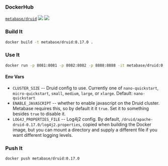 ### DockerHub
[`metabase/druid`](https://hub.docker.com/repository/docker/metabase/druid)
[![](https://images.microbadger.com/badges/version/metabase/druid.svg)](https://microbadger.com/images/metabase/druid)
[![](https://images.microbadger.com/badges/image/metabase/druid.svg)](https://microbadger.com/images/metabase/druid)

### Build It

```bash
docker build -t metabase/druid:0.17.0 .
```

### Use It

```bash
docker run -p 8081:8081 -p 8082:8082 -p 8888:8888 -it metabase/druid:0.17.0
```

#### Env Vars

*  `CLUSTER_SIZE` -- Druid config to use. Currently one of `nano-quickstart`, `micro-quickstart`, `small`, `medium`, `large`, or `xlarge`. Default: `nano-quickstart`
*  `ENABLE_JAVASCRIPT` -- whether to enable javascript on the Druid cluster. Metabase requires this, so by default it it `true`. Set it to something besides `true` to disable it.
*  `LOG4J_PROPERTIES_FILE` -- Log4j2 config. By default, `/druid/apache-druid-0.17.0/log4j2.properties`, copied when building the Docker image, but you can mount a directory and supply a different file if you want different logging levels.

### Push It

```bash
docker push metabase/druid:0.17.0
```
